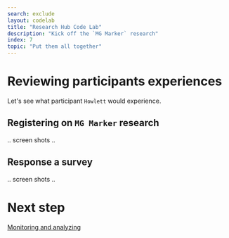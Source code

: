 ```yaml
---
search: exclude
layout: codelab
title: "Research Hub Code Lab"
description: "Kick off the `MG Marker` research"
index: 7
topic: "Put them all together"
---
```


# Reviewing participants experiences

Let's see what participant `Howlett` would experience.

## Registering on `MG Marker` research

.. screen shots ..

## Response a survey

.. screen shots ..

# Next step

[Monitoring and analyzing](8-ANALYSIS)